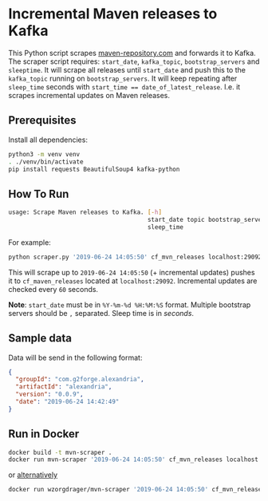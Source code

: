 # Incremental Maven releases to Kafka
This Python script scrapes [maven-repository.com](maven-repository) and forwards it to Kafka. 
The scraper script requires: `start_date`, `kafka_topic`, `bootstrap_servers` and `sleeptime`. It will scrape all releases until `start_date` and push this to the `kafka_topic` running on `bootstrap_servers`. It will keep repeating after `sleep_time` seconds with `start_time == date_of_latest_release`. I.e. it scrapes incremental updates on Maven releases.  
## Prerequisites
Install all dependencies:
```bash 
python3 -m venv venv
. ./venv/bin/activate
pip install requests BeautifulSoup4 kafka-python
```

## How To Run
```bash
usage: Scrape Maven releases to Kafka. [-h]
                                       start_date topic bootstrap_servers
                                       sleep_time
```

For example:
```sh
python scraper.py '2019-06-24 14:05:50' cf_mvn_releases localhost:29092 60
```
This will scrape up to `2019-06-24 14:05:50` (+ incremental updates) pushes it to `cf_maven_releases` located at `localhost:29092`. Incremental updates are checked every `60` seconds.   

**Note**: `start_date` must be in `%Y-%m-%d %H:%M:%S` format. Multiple bootstrap servers should be `,` separated. Sleep time is in _seconds_.
## Sample data
Data will be send in the following format:
```json
{
  "groupId": "com.g2forge.alexandria",
  "artifactId": "alexandria",
  "version": "0.0.9",
  "date": "2019-06-24 14:42:49"
}
```

## Run in Docker
```sh
docker build -t mvn-scraper .
docker run mvn-scraper '2019-06-24 14:05:50' cf_mvn_releases localhost:29092 60
```
or [alternatively](https://hub.docker.com/r/wzorgdrager/mvn-scraper)

```sh
docker run wzorgdrager/mvn-scraper '2019-06-24 14:05:50' cf_mvn_releases localhost:29092 60
```